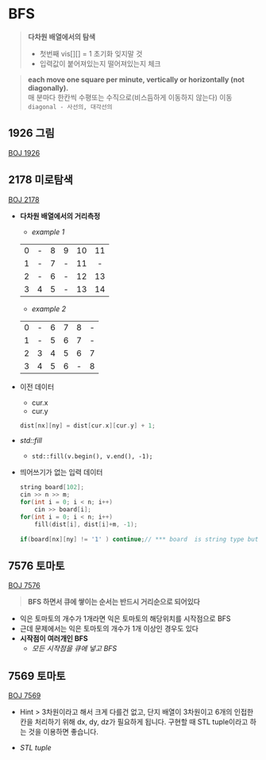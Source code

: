 # BFS
> **다차원 배열에서의 탐색**  
>   
> - 첫번째 vis[][] = 1 초기화 잊지말 것  
> - 입력값이 붙어져있는지 떨어져있는지 체크    


> **each move one square per minute, vertically or horizontally (not diagonally).**  
> 매 분마다 한칸씩 수평또는 수직으로(비스듬하게 이동하지 않는다)  이동  `diagonal - 사선의, 대각선의`


## 1926 그림  

[BOJ 1926](1926.cpp)  


## 2178 미로탐색
[BOJ 2178](2178.cpp)
- **다차원 배열에서의 거리측정**  
    - _example 1_  

    |||||||
    | :--: | :--: | :--: | :--: | :--: | :--: |  
    | 0 | - | 8 | 9 | 10 | 11| 
    |1 |-|7|-|11|-|
    |2|-|6|-|12|13|
    |3|4|5|-|13|14|  

    - _example 2_  

    |||||||
    | :--: | :--: | :--: | :--: | :--: | :--: |  
    |0|-|6|7|8|-|
    |1|-|5|6|7|-|
    |2|3|4|5|6|7|
    |3|4|5|6|-|8|

- 이전 데이터
    - cur.x
    - cur.y
    ```cpp
    dist[nx][ny] = dist[cur.x][cur.y] + 1;
    ```  
- *std::fill*  
    - `std::fill(v.begin(), v.end(), -1);`

- 띄어쓰기가 없는 입력 데이터
    ```cpp
    string board[102];
    cin >> n >> m;
    for(int i = 0; i < n; i++)
        cin >> board[i];
    for(int i = 0; i < n; i++)
        fill(dist[i], dist[i]+m, -1);
        
    if(board[nx][ny] != '1' ) continue;// *** board  is string type but can be accessed by 2 dimension char type 
    ```

## 7576 토마토
[BOJ 7576](7576.cpp)  
> **BFS 하면서 큐에 쌓이는 순서는 반드시 거리순으로 되어있다**  


- 익은 토마토의 개수가 1개라면 익은 토마토의 해당위치를 시작점으로 BFS
- 근데 문제에서는 익은 토마토의 개수가 1개 이상인 경우도 있다  
- **시작점이 여러개인 BFS**  
    - *모든 시작점을 큐에 넣고 BFS*  


## 7569 토마토
[BOJ 7569](7569.cpp)

- Hint > 3차원이라고 해서 크게 다를건 없고, 단지 배열이 3차원이고 6개의 인접한 칸을 처리하기 위해 dx, dy, dz가 필요하게 됩니다. 구현할 때 STL tuple이라고 하는 것을 이용하면 좋습니다.  

- *STL tuple*
